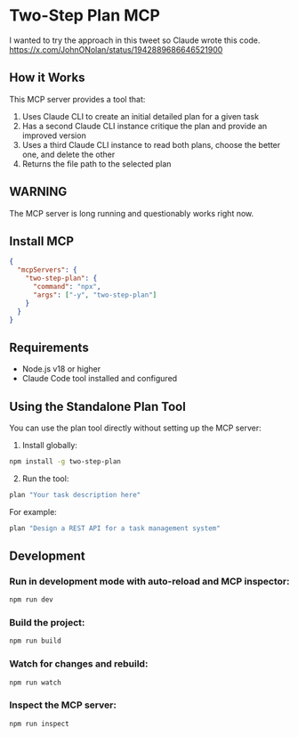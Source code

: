# Two-Step Plan MCP

I wanted to try the approach in this tweet so Claude wrote this code. https://x.com/JohnONolan/status/1942889686646521900


## How it Works

This MCP server provides a tool that:
1. Uses Claude CLI to create an initial detailed plan for a given task
2. Has a second Claude CLI instance critique the plan and provide an improved version
3. Uses a third Claude CLI instance to read both plans, choose the better one, and delete the other
4. Returns the file path to the selected plan

## WARNING

The MCP server is long running and questionably works right now. 


## Install MCP

```json
{
  "mcpServers": {
    "two-step-plan": {
      "command": "npx",
      "args": ["-y", "two-step-plan"]
    }
  }
}
```

## Requirements

- Node.js v18 or higher
- Claude Code tool installed and configured

## Using the Standalone Plan Tool

You can use the plan tool directly without setting up the MCP server:

1. Install globally:
```bash
npm install -g two-step-plan
```

2. Run the tool:
```bash
plan "Your task description here"
```

For example:
```bash
plan "Design a REST API for a task management system"
```

## Development

### Run in development mode with auto-reload and MCP inspector:

```bash
npm run dev
```

### Build the project:

```bash
npm run build
```

### Watch for changes and rebuild:

```bash
npm run watch
```

### Inspect the MCP server:

```bash
npm run inspect
```
